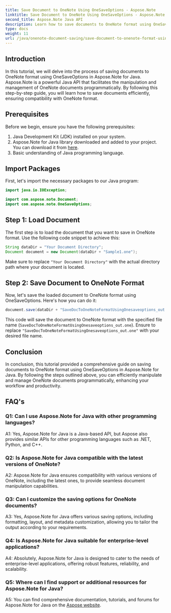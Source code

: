 ```yaml
---
title: Save Document to OneNote Using OneSaveOptions - Aspose.Note
linktitle: Save Document to OneNote Using OneSaveOptions - Aspose.Note
second_title: Aspose.Note Java API
description: Learn how to save documents to OneNote format using OneSaveOptions in Aspose.Note for Java. Enhance your workflow with this comprehensive tutorial.
type: docs
weight: 11
url: /java/onenote-document-saving/save-document-to-onenote-format-using-onesaveoptions/
---
```

## Introduction

In this tutorial, we will delve into the process of saving documents to OneNote format using OneSaveOptions in Aspose.Note for Java. Aspose.Note is a powerful Java API that facilitates the manipulation and management of OneNote documents programmatically. By following this step-by-step guide, you will learn how to save documents efficiently, ensuring compatibility with OneNote format.

## Prerequisites

Before we begin, ensure you have the following prerequisites:
1. Java Development Kit (JDK) installed on your system.
2. Aspose.Note for Java library downloaded and added to your project. You can download it from [here](https://releases.aspose.com/note/java/).
3. Basic understanding of Java programming language.

## Import Packages

First, let's import the necessary packages to our Java program:

```java
import java.io.IOException;

import com.aspose.note.Document;
import com.aspose.note.OneSaveOptions;
```

## Step 1: Load Document

The first step is to load the document that you want to save in OneNote format. Use the following code snippet to achieve this:

```java
String dataDir = "Your Document Directory";
Document document = new Document(dataDir + "Sample1.one");
```

Make sure to replace `"Your Document Directory"` with the actual directory path where your document is located.

## Step 2: Save Document to OneNote Format

Now, let's save the loaded document to OneNote format using OneSaveOptions. Here's how you can do it:

```java
document.save(dataDir + "SaveDocToOneNoteFormatUsingOnesaveoptions_out.one", new OneSaveOptions());
```

This code will save the document to OneNote format with the specified file name (`SaveDocToOneNoteFormatUsingOnesaveoptions_out.one`). Ensure to replace `"SaveDocToOneNoteFormatUsingOnesaveoptions_out.one"` with your desired file name.

## Conclusion

In conclusion, this tutorial provided a comprehensive guide on saving documents to OneNote format using OneSaveOptions in Aspose.Note for Java. By following the steps outlined above, you can efficiently manipulate and manage OneNote documents programmatically, enhancing your workflow and productivity.

## FAQ's

### Q1: Can I use Aspose.Note for Java with other programming languages?

A1: Yes, Aspose.Note for Java is a Java-based API, but Aspose also provides similar APIs for other programming languages such as .NET, Python, and C++.

### Q2: Is Aspose.Note for Java compatible with the latest versions of OneNote?

A2: Aspose.Note for Java ensures compatibility with various versions of OneNote, including the latest ones, to provide seamless document manipulation capabilities.

### Q3: Can I customize the saving options for OneNote documents?

A3: Yes, Aspose.Note for Java offers various saving options, including formatting, layout, and metadata customization, allowing you to tailor the output according to your requirements.

### Q4: Is Aspose.Note for Java suitable for enterprise-level applications?

A4: Absolutely, Aspose.Note for Java is designed to cater to the needs of enterprise-level applications, offering robust features, reliability, and scalability.

### Q5: Where can I find support or additional resources for Aspose.Note for Java?

A5: You can find comprehensive documentation, tutorials, and forums for Aspose.Note for Java on the [Aspose website](https://forum.aspose.com/c/note/28).
